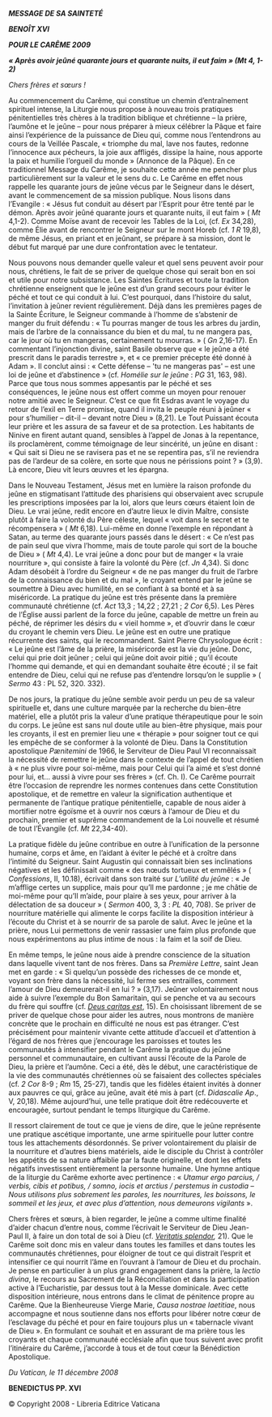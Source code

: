 ***MESSAGE DE SA SAINTETÉ***

***BENOÎT XVI***

***POUR LE CARÊME 2009***

***« *Après avoir jeûné quarante jours et quarante nuits, il eut faim* » (Mt 4, 1-2)***

*Chers frères et sœurs !*

Au commencement du Carême, qui constitue un chemin d’entraînement spirituel intense, la Liturgie nous propose à nouveau trois pratiques pénitentielles très chères à la tradition biblique et chrétienne – la prière, l’aumône et le jeûne – pour nous préparer à mieux célébrer la Pâque et faire ainsi l’expérience de la puissance de Dieu qui, comme nous l’entendrons au cours de la Veillée Pascale, « triomphe du mal, lave nos fautes, redonne l’innocence aux pécheurs, la joie aux affligés, dissipe la haine, nous apporte la paix et humilie l’orgueil du monde » (Annonce de la Pâque). En ce traditionnel Message du Carême, je souhaite cette année me pencher plus particulièrement sur la valeur et le sens du c. Le Carême en effet nous rappelle les quarante jours de jeûne vécus par le Seigneur dans le désert, avant le commencement de sa mission publique. Nous lisons dans l’Evangile : « Jésus fut conduit au désert par l’Esprit pour être tenté par le démon. Après avoir jeûné quarante jours et quarante nuits, il eut faim » ( *Mt* 4,1-2). Comme Moïse avant de recevoir les Tables de la Loi, (cf. *Ex* 34,28), comme Élie avant de rencontrer le Seigneur sur le mont Horeb (cf. *1 R* 19,8), de même Jésus, en priant et en jeûnant, se prépare à sa mission, dont le début fut marqué par une dure confrontation avec le tentateur.

Nous pouvons nous demander quelle valeur et quel sens peuvent avoir pour nous, chrétiens, le fait de se priver de quelque chose qui serait bon en soi et utile pour notre subsistance. Les Saintes Écritures et toute la tradition chrétienne enseignent que le jeûne est d’un grand secours pour éviter le péché et tout ce qui conduit à lui. C’est pourquoi, dans l’histoire du salut, l’invitation à jeûner revient régulièrement. Déjà dans les premières pages de la Sainte Écriture, le Seigneur commande à l’homme de s’abstenir de manger du fruit défendu : « Tu pourras manger de tous les arbres du jardin, mais de l’arbre de la connaissance du bien et du mal, tu ne mangera pas, car le jour où tu en mangeras, certainement tu mourras. » ( *Gn* 2,16-17). En commentant l’injonction divine, saint Basile observe que « le jeûne a été prescrit dans le paradis terrestre », et « ce premier précepte été donné à Adam ». Il conclut ainsi : « Cette défense – 'tu ne mangeras pas' – est une loi de jeûne et d’abstinence » (cf. *Homélie sur le jeûne* : *PG* 31, 163, 98). Parce que tous nous sommes appesantis par le péché et ses conséquences, le jeûne nous est offert comme un moyen pour renouer notre amitié avec le Seigneur. C’est ce que fit Esdras avant le voyage du retour de l’exil en Terre promise, quand il invita le peuple réuni à jeûner « pour s’humilier – dit-il – devant notre Dieu » (8,21). Le Tout Puissant écouta leur prière et les assura de sa faveur et de sa protection. Les habitants de Ninive en firent autant quand, sensibles à l’appel de Jonas à la repentance, ils proclamèrent, comme témoignage de leur sincérité, un jeûne en disant : « Qui sait si Dieu ne se ravisera pas et ne se repentira pas, s’il ne reviendra pas de l’ardeur de sa colère, en sorte que nous ne périssions point ? » (3,9). Là encore, Dieu vit leurs œuvres et les épargna.

Dans le Nouveau Testament, Jésus met en lumière la raison profonde du jeûne en stigmatisant l’attitude des pharisiens qui observaient avec scrupule les prescriptions imposées par la loi, alors que leurs cœurs étaient loin de Dieu. Le vrai jeûne, redit encore en d’autre lieux le divin Maître, consiste plutôt à faire la volonté du Père céleste, lequel « voit dans le secret et te récompensera » ( *Mt* 6,18). Lui-même en donne l’exemple en répondant à Satan, au terme des quarante jours passés dans le désert : « Ce n’est pas de pain seul que vivra l’homme, mais de toute parole qui sort de la bouche de Dieu » ( *Mt* 4,4). Le vrai jeûne a donc pour but de manger « la vraie nourriture », qui consiste à faire la volonté du Père (cf. *Jn* 4,34). Si donc Adam désobéit à l’ordre du Seigneur « de ne pas manger du fruit de l’arbre de la connaissance du bien et du mal », le croyant entend par le jeûne se soumettre à Dieu avec humilité, en se confiant à sa bonté et à sa miséricorde. La pratique du jeûne est très présente dans la première communauté chrétienne (cf. *Act* 13,3 ; 14,22 ; 27,21 ; *2 Cor* 6,5). Les Pères de l’Église aussi parlent de la force du jeûne, capable de mettre un frein au péché, de réprimer les désirs du « vieil homme », et d’ouvrir dans le cœur du croyant le chemin vers Dieu. Le jeûne est en outre une pratique récurrente des saints, qui le recommandent. Saint Pierre Chrysologue écrit : « Le jeûne est l’âme de la prière, la miséricorde est la vie du jeûne. Donc, celui qui prie doit jeûner ; celui qui jeûne doit avoir pitié ; qu’il écoute l’homme qui demande, et qui en demandant souhaite être écouté ; il se fait entendre de Dieu, celui qui ne refuse pas d’entendre lorsqu’on le supplie » ( *Sermo* 43 : PL 52, 320. 332).

De nos jours, la pratique du jeûne semble avoir perdu un peu de sa valeur spirituelle et, dans une culture marquée par la recherche du bien-être matériel, elle a plutôt pris la valeur d’une pratique thérapeutique pour le soin du corps. Le jeûne est sans nul doute utile au bien-être physique, mais pour les croyants, il est en premier lieu une « thérapie » pour soigner tout ce qui les empêche de se conformer à la volonté de Dieu. Dans la Constitution apostolique *Pænitemini* de 1966, le Serviteur de Dieu Paul VI reconnaissait la nécessité de remettre le jeûne dans le contexte de l’appel de tout chrétien à « ne plus vivre pour soi-même, mais pour Celui qui l’a aimé et s’est donné pour lui, et… aussi à vivre pour ses frères » (cf. Ch. I). Ce Carême pourrait être l’occasion de reprendre les normes contenues dans cette Constitution apostolique, et de remettre en valeur la signification authentique et permanente de l’antique pratique pénitentielle, capable de nous aider à mortifier notre égoïsme et à ouvrir nos cœurs à l’amour de Dieu et du prochain, premier et suprême commandement de la Loi nouvelle et résumé de tout l’Évangile (cf. *Mt* 22,34-40).

La pratique fidèle du jeûne contribue en outre à l’unification de la personne humaine, corps et âme, en l’aidant à éviter le péché et à croître dans l’intimité du Seigneur. Saint Augustin qui connaissait bien ses inclinations négatives et les définissait comme « des nœuds tortueux et emmêlés » ( *Confessions*, II, 10.18), écrivait dans son traité sur *L’utilité du jeûne* : « Je m’afflige certes un supplice, mais pour qu’Il me pardonne ; je me châtie de moi-même pour qu’Il m’aide, pour plaire à ses yeux, pour arriver à la délectation de sa douceur » ( *Sermon* 400, 3, 3 : *PL* 40, 708). Se priver de nourriture matérielle qui alimente le corps facilite la disposition intérieur à l’écoute du Christ et à se nourrir de sa parole de salut. Avec le jeûne et la prière, nous Lui permettons de venir rassasier une faim plus profonde que nous expérimentons au plus intime de nous : la faim et la soif de Dieu.

En même temps, le jeûne nous aide à prendre conscience de la situation dans laquelle vivent tant de nos frères. Dans sa *Première Lettre*, saint Jean met en garde : « Si quelqu’un possède des richesses de ce monde et, voyant son frère dans la nécessité, lui ferme ses entrailles, comment l’amour de Dieu demeurerait-il en lui ? » (3,17). Jeûner volontairement nous aide à suivre l’exemple du Bon Samaritain, qui se penche et va au secours du frère qui souffre (cf. *[Deus caritas est](/content/benedict-xvi/fr/encyclicals/documents/hf_ben-xvi_enc_20051225_deus-caritas-est.html)*, 15). En choisissant librement de se priver de quelque chose pour aider les autres, nous montrons de manière concrète que le prochain en difficulté ne nous est pas étranger. C’est précisément pour maintenir vivante cette attitude d’accueil et d’attention à l’égard de nos frères que j’encourage les paroisses et toutes les communautés à intensifier pendant le Carême la pratique du jeûne personnel et communautaire, en cultivant aussi l’écoute de la Parole de Dieu, la prière et l’aumône. Ceci a été, dès le début, une caractéristique de la vie des communautés chrétiennes où se faisaient des collectes spéciales (cf. *2 Cor* 8-9 ; *Rm* 15, 25-27), tandis que les fidèles étaient invités à donner aux pauvres ce qui, grâce au jeûne, avait été mis à part (cf. *Didascalie Ap*., V, 20,18). Même aujourd’hui, une telle pratique doit être redécouverte et encouragée, surtout pendant le temps liturgique du Carême.

Il ressort clairement de tout ce que je viens de dire, que le jeûne représente une pratique ascétique importante, une arme spirituelle pour lutter contre tous les attachements désordonnés. Se priver volontairement du plaisir de la nourriture et d’autres biens matériels, aide le disciple du Christ à contrôler les appétits de sa nature affaiblie par la faute originelle, et dont les effets négatifs investissent entièrement la personne humaine. Une hymne antique de la liturgie du Carême exhorte avec pertinence : « *Utamur ergo parcius, / verbis, cibis et potibus, / somno, iocis et arctius / perstemus in custodia – Nous utilisons plus sobrement les paroles, les nourritures, les boissons, le sommeil et les jeux, et avec plus d’attention, nous demeurons vigilants* ».

Chers frères et sœurs, à bien regarder, le jeûne a comme ultime finalité d’aider chacun d’entre nous, comme l’écrivait le Serviteur de Dieu Jean-Paul II, à faire un don total de soi à Dieu (cf. *[Veritatis splendor](http://www.vatican.va/edocs/FRA0081/_INDEX.HTM),* 21). Que le Carême soit donc mis en valeur dans toutes les familles et dans toutes les communautés chrétiennes, pour éloigner de tout ce qui distrait l’esprit et intensifier ce qui nourrit l’âme en l’ouvrant à l’amour de Dieu et du prochain. Je pense en particulier à un plus grand engagement dans la prière, la *lectio divina*, le recours au Sacrement de la Réconciliation et dans la participation active à l’Eucharistie, par dessus tout à la Messe dominicale. Avec cette disposition intérieure, nous entrons dans le climat de pénitence propre au Carême. Que la Bienheureuse Vierge Marie, *Causa nostrae laetitiae*, nous accompagne et nous soutienne dans nos efforts pour libérer notre cœur de l’esclavage du péché et pour en faire toujours plus un « tabernacle vivant de Dieu ». En formulant ce souhait et en assurant de ma prière tous les croyants et chaque communauté ecclésiale afin que tous suivent avec profit l’itinéraire du Carême, j’accorde à tous et de tout cœur la Bénédiction Apostolique.

*Du Vatican, le 11 décembre 2008*

**BENEDICTUS PP. XVI**

© Copyright 2008 - Libreria Editrice Vaticana